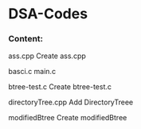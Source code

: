 # DSA-Codes
### Content:
ass.cpp            Create ass.cpp

basci.c            main.c

btree-test.c       Create btree-test.c

directoryTree.cpp  Add DirectoryTreee

modifiedBtree      Create modifiedBtree

